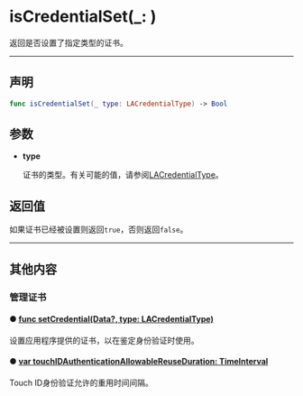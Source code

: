 # isCredentialSet(_: )

返回是否设置了指定类型的证书。

---
## 声明

```swift
func isCredentialSet(_ type: LACredentialType) -> Bool
```

## 参数

* **type**

  证书的类型。有关可能的值，请参阅[LACredentialType]()。

## 返回值

如果证书已经被设置则返回`true`，否则返回`false`。

---
## 其他内容

### 管理证书

#### ● [func setCredential(Data?, type: LACredentialType)](./setCredential-type.md)

设置应用程序提供的证书，以在鉴定身份验证时使用。

#### ● [var touchIDAuthenticationAllowableReuseDuration: TimeInterval](./touchIDAuthenticationAllowableReuseDuration.md)

Touch ID身份验证允许的重用时间间隔。